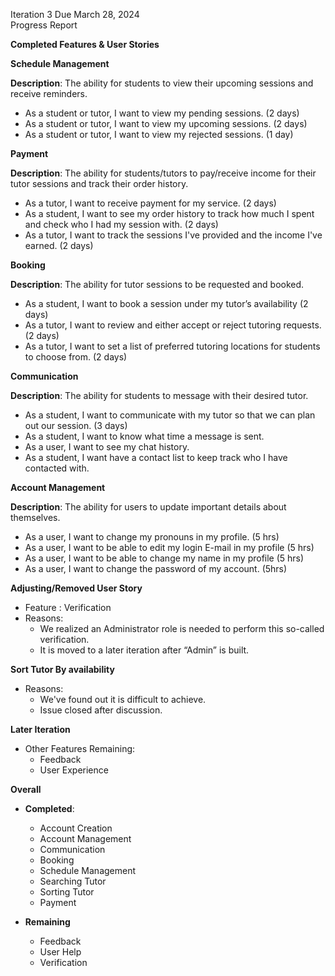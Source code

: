 Iteration 3  Due March 28, 2024<br>
Progress Report<br>

**Completed Features & User Stories**<br>

**Schedule Management**<br>

**Description**: The ability for students to view their upcoming sessions and receive reminders.<br>

* As a student or tutor, I want to view my pending sessions. (2 days)<br>
* As a student or tutor, I want to view my upcoming sessions. (2 days)<br>
* As a student or tutor, I want to view my rejected sessions. (1 day)<br>

**Payment**<br>

**Description**: The ability for students/tutors to pay/receive income for their tutor sessions and track their order history.<br>

- As a tutor, I want to receive payment for my service. (2 days)<br>
- As a student, I want to see my order history to track how much I spent and check who I had my session with. (2 days)<br>
- As a tutor, I want to track the sessions I've provided and the income I've earned. (2 days)<br>

**Booking**  <br>

**Description**: The ability for tutor sessions to be requested and booked.

- As a student, I want to book a session under my tutor’s availability (2 days)<br>
- As a tutor, I want to review and either accept or reject tutoring requests. (2 days)<br>
- As a tutor, I want to set a list of preferred tutoring locations for students to choose from. (2 days)<br>

**Communication**      

**Description**: The ability for students to message with their desired tutor.

- As a student, I want to communicate with my tutor so that we can plan out our session. (3 days)<br>
- As a student, I want to know what time a message is sent.<br>
- As a user, I want to see my chat history.<br>
- As a student, I want have a contact list to keep track who I have contacted with.<br>

**Account Management**

**Description**: The ability for users to update important details about themselves.
- As a user, I want to change my pronouns in my profile. (5 hrs)<br>
- As a user, I want to be able to edit my login E-mail in my profile (5 hrs)<br>
- As a user, I want to be able to change my name in my profile (5 hrs)<br>
- As a user, I want to change the password of my account. (5hrs)<br>


**Adjusting/Removed User Story**<br>
- Feature : Verification<br>
- Reasons:
    - We realized an Administrator role is needed to perform this so-called verification.<br>
    - It is moved to a later iteration after “Admin” is built.<br>

**Sort Tutor By availability**<br>
- Reasons:<br>
    - We've found out it is difficult to achieve.<br>
    - Issue closed after discussion.<br>

**Later Iteration**<br>
- Other Features Remaining:<br>
    - Feedback
    - User Experience<br>

**Overall**<br>
- **Completed**:<br>
    - Account Creation<br>
    - Account Management<br>
    - Communication    
    - Booking     <br>
    - Schedule Management <br>
    - Searching Tutor    <br>
    - Sorting Tutor<br>
    - Payment   <br>

- **Remaining**<br>
    - Feedback<br>
    - User Help<br>
    - Verification



